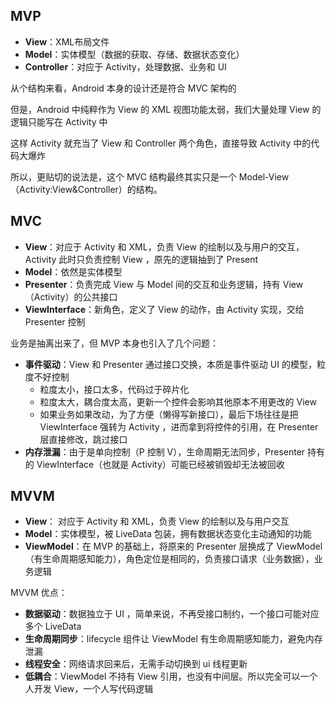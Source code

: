 
## MVP

- **View**：XML布局文件
- **Model**：实体模型（数据的获取、存储、数据状态变化）
- **Controller**：对应于 Activity，处理数据、业务和 UI

从个结构来看，Android 本身的设计还是符合 MVC 架构的

但是，Android 中纯粹作为 View 的 XML 视图功能太弱，我们大量处理 View 的逻辑只能写在 Activity 中

这样 Activity 就充当了 View 和 Controller 两个角色，直接导致 Activity 中的代码大爆炸

所以，更贴切的说法是，这个 MVC 结构最终其实只是一个 Model-View（Activity:View&Controller）的结构。

## MVC

- **View**：对应于 Activity 和 XML，负责 View 的绘制以及与用户的交互，Activity 此时只负责控制 View ，原先的逻辑抽到了 Present
- **Model**：依然是实体模型
- **Presenter**：负责完成 View 与 Model 间的交互和业务逻辑，持有 View（Activity）的公共接口
- **ViewInterface**：新角色，定义了 View 的动作，由 Activity 实现，交给 Presenter 控制

业务是抽离出来了，但 MVP 本身也引入了几个问题：

- **事件驱动**：View 和 Presenter 通过接口交换，本质是事件驱动 UI 的模型，粒度不好控制
  - 粒度太小，接口太多，代码过于碎片化
  - 粒度太大，耦合度太高，更新一个控件会影响其他原本不用更改的 View
  - 如果业务如果改动，为了方便（懒得写新接口），最后下场往往是把 ViewInterface 强转为 Activity ，进而拿到将控件的引用，在 Presenter 层直接修改，跳过接口
- **内存泄漏**：由于是单向控制（P 控制 V），生命周期无法同步，Presenter 持有的 ViewInterface（也就是 Activity）可能已经被销毁却无法被回收

## MVVM

- **View**： 对应于 Activity 和 XML，负责 View 的绘制以及与用户交互
- **Model**：实体模型，被 LiveData 包装，拥有数据状态变化主动通知的功能
- **ViewModel**：在 MVP 的基础上，将原来的 Presenter 层换成了 ViewModel（有生命周期感知能力），角色定位是相同的，负责接口请求（业务数据），业务逻辑

MVVM 优点：

- **数据驱动**：数据独立于 UI ，简单来说，不再受接口制约，一个接口可能对应多个 LiveData
- **生命周期同步**：lifecycle 组件让 ViewModel 有生命周期感知能力，避免内存泄漏
- **线程安全**：网络请求回来后，无需手动切换到 ui 线程更新
- **低耦合**：ViewModel 不持有 View 引用，也没有中间层。所以完全可以一个人开发 View，一个人写代码逻辑

##